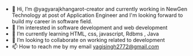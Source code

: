 - 👋 Hi, I’m @yagyarajkhangarot-creator and currently working in NewGen Technology at post of Application Engineer and I'm looking forward to build my career in software field.
- 👀 I’m interested in software development and web development
- 🌱 I’m currently learning HTML, css, javascript, Rdbms , Java 
- 💞️ I’m looking to collaborate on working related to development
- 📫 How to reach me by my email yagisingh2772@gmail.com

<!---
yagyarajkhangarot-creator/yagyarajkhangarot-creator is a ✨ special ✨ repository because its `README.md` (this file) appears on your GitHub profile.
You can click the Preview link to take a look at your changes.
--->
